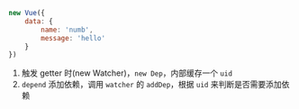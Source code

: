 ```js
new Vue({
    data: {
        name: 'numb',
        message: 'hello'
    }
})
```

1. 触发 getter 时(new Watcher)，`new Dep`，内部缓存一个 `uid`
2. `depend` 添加依赖，调用 `watcher` 的 `addDep`，根据 `uid` 来判断是否需要添加依赖